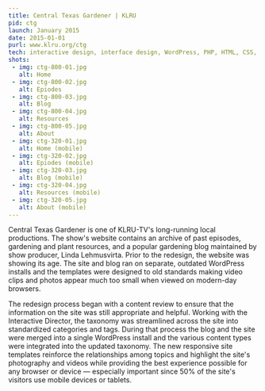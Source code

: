 ```yaml
---
title: Central Texas Gardener | KLRU
pid: ctg
launch: January 2015
date: 2015-01-01
purl: www.klru.org/ctg
tech: interactive design, interface design, WordPress, PHP, HTML, CSS, JavaScript
shots:
 - img: ctg-800-01.jpg
   alt: Home
 - img: ctg-800-02.jpg
   alt: Epiodes
 - img: ctg-800-03.jpg
   alt: Blog
 - img: ctg-800-04.jpg
   alt: Resources
 - img: ctg-800-05.jpg
   alt: About
 - img: ctg-320-01.jpg
   alt: Home (mobile)
 - img: ctg-320-02.jpg
   alt: Epiodes (mobile)
 - img: ctg-320-03.jpg
   alt: Blog (mobile)
 - img: ctg-320-04.jpg
   alt: Resources (mobile)
 - img: ctg-320-05.jpg
   alt: About (mobile)
---
```

Central Texas Gardener is one of KLRU-TV's long-running local productions. The show's website contains an archive of past episodes, gardening and plant resources, and a popular gardening blog maintained by show producer, Linda Lehmusvirta. Prior to the redesign, the website was showing its age. The site and blog ran on separate, outdated WordPress installs and the templates were designed to old standards making video clips and photos appear much too small when viewed on modern-day browsers.

The redesign process began with a content review to ensure that the information on the site was still appropriate and helpful. Working with the Interactive Director, the taxonomy was streamlined across the site into standardized categories and tags. During that process the blog and the site were merged into a single WordPress install and the various content types were integrated into the updated taxonomy. The new responsive site templates reinforce the relationships among topics and highlight the site's photography and videos while providing the best experience possible for any browser or device — especially important since 50% of the site's visitors use mobile devices or tablets.
